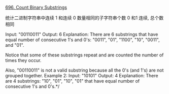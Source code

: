 [696. Count Binary Substrings](https://leetcode.com/problems/count-binary-substrings/description/)

统计二进制字符串中连续 1 和连续 0 数量相同的子字符串个数
0 和1 连续, 总个数相同


Input: "00110011"
Output: 6
Explanation: There are 6 substrings that have equal number of consecutive 1's and 0's: "0011", "01", "1100", "10", "0011", and "01".

Notice that some of these substrings repeat and are counted the number of times they occur.

Also, "00110011" is not a valid substring because all the 0's (and 1's) are not grouped together.
Example 2:
Input: "10101"
Output: 4
Explanation: There are 4 substrings: "10", "01", "10", "01" that have equal number of consecutive 1's and 0's.*/
